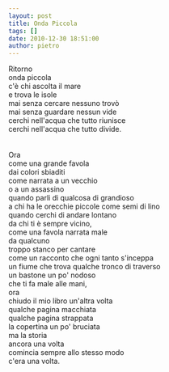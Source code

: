 ```yaml
---
layout: post
title: Onda Piccola
tags: []
date: 2010-12-30 18:51:00
author: pietro
---
```

Ritorno<br/>onda piccola<br/>c'è chi ascolta il mare<br/>e trova le isole<br/>mai senza cercare nessuno trovò<br/>mai senza guardare nessun vide<br/>cerchi nell'acqua che tutto riunisce<br/>cerchi nell'acqua che tutto divide.<br/><br/><br/>Ora <br/>come una grande favola<br/>dai colori sbiaditi<br/>come narrata a un vecchio<br/>o a un assassino<br/>quando parli di qualcosa di grandioso<br/>a chi ha le orecchie piccole come semi di lino<br/>quando cerchi di andare lontano<br/>da chi ti è sempre vicino,<br/>come una favola narrata male<br/>da qualcuno<br/>troppo stanco per cantare<br/>come un racconto che ogni tanto s'inceppa<br/>un fiume che trova qualche tronco di traverso<br/>un bastone un po' nodoso<br/>che ti fa male alle mani,<br/>ora<br/>chiudo il mio libro un'altra volta<br/>qualche pagina macchiata<br/>qualche pagina strappata<br/>la copertina un po' bruciata<br/>ma la storia <br/>ancora una volta<br/>comincia sempre allo stesso modo<br/>c'era una volta.<br/>
